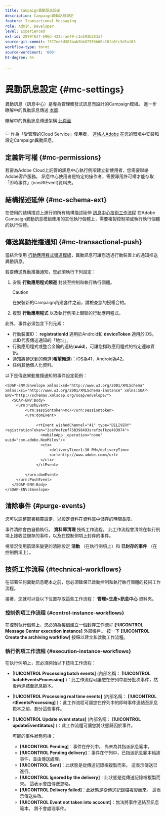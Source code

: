 ```yaml
---
title: Campaign異動訊息設定
description: Campaign異動訊息設定
feature: Transactional Messaging
role: Admin, Developer
level: Experienced
exl-id: 2899f627-696d-422c-ae49-c1e293b283af
source-git-commit: f577ee6d303bab9bb07350b60cf0fa6fc9d3a163
workflow-type: tm+mt
source-wordcount: '600'
ht-degree: 5%

---
```


# 異動訊息設定 {#mc-settings}

異動訊息（訊息中心）是專為管理觸發式訊息而設計的Campaign模組。 進一步瞭解中的異動訊息傳送 [本節](../send/transactional.md).

瞭解中的異動訊息傳送架構 [此頁面](../architecture/architecture.md#transac-msg-archi).

![](../assets/do-not-localize/speech.png) 作為「受管理的Cloud Service」使用者， [連絡人Adobe](../start/campaign-faq.md#support) 在您的環境中安裝和設定Campaign異動訊息。

## 定義許可權 {#mc-permissions}

若要為Adobe Cloud上託管的訊息中心執行例項建立新使用者，您需要聯絡Adobe客戶服務。 訊息中心使用者是特定的操作者，需要專用許可權才能存取「即時事件」(nmsRtEvent)資料夾。

## 結構描述延伸  {#mc-schema-ext}

在使用的結構描述上進行的所有結構描述延伸 [訊息中心技術工作流程](#technical-workflows) 在Adobe Campaign異動訊息模組使用的其他執行個體上，需要複製控制項或執行執行個體的執行個體。

## 傳送異動推播通知 {#mc-transactional-push}

當結合使用 [行動應用程式頻道模組](../send/push.md)，異動訊息可讓您透過行動裝置上的通知推送異動訊息。

若要傳送異動推播通知，您必須執行下列設定：

1. 安裝 **行動應用程式頻道** 封裝至控制和執行執行個體。

   >[!CAUTION]
   >
   >在安裝新的Campaign內建套件之前，請檢查您的授權合約。

1. 複製 **行動應用程式** 以及執行例項上關聯的行動應用程式。

此外，事件必須包含下列元素：

* 行動裝置ID： **registrationId** 適用於Android和 **deviceToken** 適用於iOS。 此ID代表傳送通知的「地址」。
* 行動應用程式或整合金鑰的連結(**uuid**)，可讓您擷取應用程式的特定連線資訊。
* 通知將傳送到的頻道(**希望頻道**)：iOS為41，Android為42。
* 任何其他個人化資料。

以下是傳送異動推播通知的事件設定範例：

```
<SOAP-ENV:Envelope xmlns:xsd="http://www.w3.org/2001/XMLSchema" xmlns:xsi="http://www.w3.org/2001/XMLSchema-instance" xmlns:SOAP-ENV="http://schemas.xmlsoap.org/soap/envelope/">
   <SOAP-ENV:Body>
     <urn:PushEvent>
         <urn:sessiontoken>mc/</urn:sessiontoken>
         <urn:domEvent>

              <rtEvent wishedChannel="41" type="DELIVERY" registrationToken="2cefnefzef758398493srefzefkzq483974">
                <mobileApp _operation="none" uuid="com.adobe.NeoMiles"/>
                <ctx>
                    <deliveryTime>1:30 PM</deliveryTime>
                    <url>http://www.adobe.com</url>
                </ctx>
              </rtEvent>

         </urn:domEvent>
     </urn:PushEvent>           
   </SOAP-ENV:Body>
</SOAP-ENV:Envelope>
```

## 清除事件 {#purge-events}

您可以調整部署精靈設定，以設定資料在資料庫中儲存的時間長度。

事件清除會由自動執行。 **資料庫清理** 技術工作流程。 此工作流程會清除在執行例項上接收並儲存的事件，以及在控制例項上封存的事件。

視情況使用箭頭來變更的清除設定 **活動** （在執行例項上）和 **已封存的事件** （在控制例項上）。


## 技術工作流程 {#technical-workflows}

在部署任何異動訊息範本之前，您必須確保已啟動控制和執行執行個體的技術工作流程。

接著，您就可以從以下位置存取這些工作流程： **管理>生產>訊息中心** 資料夾。

### 控制例項工作流程 {#control-instance-workflows}

在控制執行個體上，您必須為每個建立一個封存工作流程 **[!UICONTROL Message Center execution instance]** 外部帳戶。 按一下 **[!UICONTROL Create the archiving workflow]** 按鈕以建立和啟動工作流程。

### 執行例項工作流程 {#execution-instance-workflows}

在執行例項上，您必須開始以下技術工作流程：

* **[!UICONTROL Processing batch events]** (內部名稱： **[!UICONTROL batchEventsProcessing]** )：此工作流程可讓您在佇列中劃分批次事件，然後再連結至訊息範本。
* **[!UICONTROL Processing real time events]** (內部名稱： **[!UICONTROL rtEventsProcessing]** )：此工作流程可讓您在佇列中的即時事件連結至訊息範本之前，劃分這些事件。
* **[!UICONTROL Update event status]** (內部名稱： **[!UICONTROL updateEventStatus]** )：此工作流程可讓您將狀態歸因於事件。

  可能的事件狀態包括：

   * **[!UICONTROL Pending]**：事件在佇列中。 尚未為其指派訊息範本。
   * **[!UICONTROL Pending delivery]**：事件在佇列中，已指派訊息範本給該事件，並由傳送處理。
   * **[!UICONTROL Sent]**：此狀態是從傳送記錄檔複製而來。 這表示傳送已進行。
   * **[!UICONTROL Ignored by the delivery]**：此狀態是從傳送記錄檔複製而來。 這表示會由傳送忽略。
   * **[!UICONTROL Delivery failed]**：此狀態是從傳送記錄檔複製而來。 這表示傳送失敗。
   * **[!UICONTROL Event not taken into account]**：無法將事件連結至訊息範本。 將不會處理事件。
